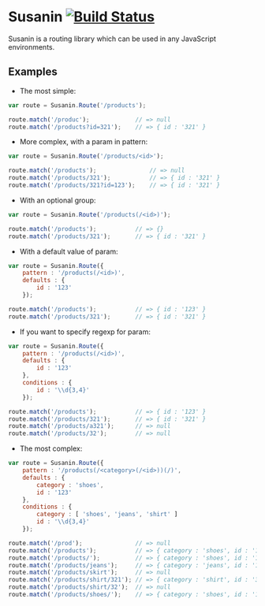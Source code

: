 # Susanin [![Build Status](https://travis-ci.org/ruslankerimov/susanin.png?branch=master)](https://travis-ci.org/ruslankerimov/susanin)

Susanin is a routing library which can be used in any JavaScript environments.

## Examples

* The most simple:

```javascript
var route = Susanin.Route('/products');

route.match('/produc');             // => null 
route.match('/products?id=321');    // => { id : '321' } 
```

* More complex, with a param in pattern:

```javascript
var route = Susanin.Route('/products/<id>');

route.match('/products');               // => null
route.match('/products/321');           // => { id : '321' }
route.match('/products/321?id=123');    // => { id : '321' }
```

* With an optional group:

```javascript
var route = Susanin.Route('/products(/<id>)');

route.match('/products');           // => {}
route.match('/products/321');       // => { id : '321' }
```

* With a default value of param:

```javascript
var route = Susanin.Route({ 
    pattern : '/products(/<id>)',
    defaults : {
        id : '123'
    });

route.match('/products');           // => { id : '123' }
route.match('/products/321');       // => { id : '321' }
```

* If you want to specify regexp for param:

```javascript
var route = Susanin.Route({ 
    pattern : '/products(/<id>)',
    defaults : {
        id : '123'
    },
    conditions : {
        id : '\\d{3,4}'
    });

route.match('/products');           // => { id : '123' }
route.match('/products/321');       // => { id : '321' }
route.match('/products/a321');      // => null
route.match('/products/32');        // => null
```

* The most complex:
 
```javascript
var route = Susanin.Route({ 
    pattern : '/products(/<category>(/<id>))(/)',
    defaults : {
        category : 'shoes',
        id : '123'
    },
    conditions : {
        category : [ 'shoes', 'jeans', 'shirt' ]
        id : '\\d{3,4}'
    });

route.match('/prod');               // => null
route.match('/products');           // => { category : 'shoes', id : '123' }
route.match('/products/');          // => { category : 'shoes', id : '123' }
route.match('/products/jeans');     // => { category : 'jeans', id : '123' }
route.match('/products/skirt');     // => null
route.match('/products/shirt/321'); // => { category : 'shirt', id : '321' }
route.match('/products/shirt/32');  // => null
route.match('/products/shoes/');    // => { category : 'shoes', id : '123' }
```
